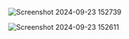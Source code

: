 
![Screenshot 2024-09-23 152739](https://github.com/user-attachments/assets/4e91ee10-6a5c-4b73-921d-3651f309537f)

![Screenshot 2024-09-23 152611](https://github.com/user-attachments/assets/b815650a-b287-49ad-98a6-7fae82778914)


